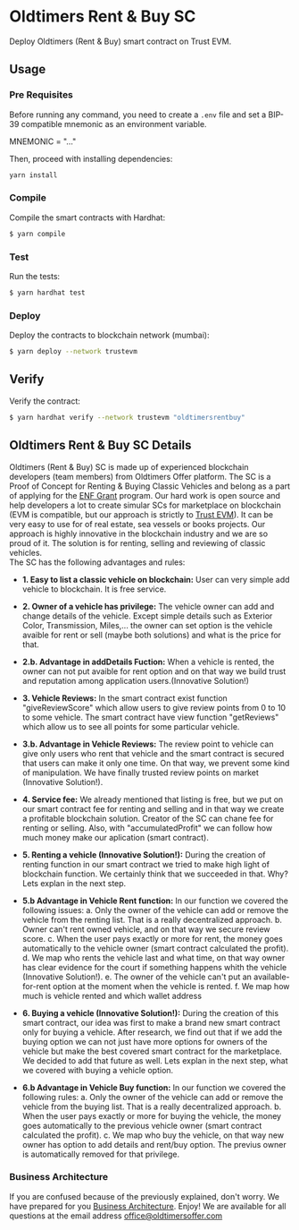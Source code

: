# Oldtimers Rent & Buy SC

Deploy Oldtimers (Rent & Buy) smart contract on Trust EVM.


## Usage

### Pre Requisites

Before running any command, you need to create a `.env` file and set a BIP-39 compatible mnemonic as an environment
variable.

MNEMONIC = "..."

Then, proceed with installing dependencies:

```sh
yarn install
```

### Compile

Compile the smart contracts with Hardhat:

```sh
$ yarn compile
```


### Test

Run the tests:

```sh
$ yarn hardhat test
```

### Deploy

Deploy the contracts to blockchain network (mumbai):

```sh
$ yarn deploy --network trustevm
```

## Verify

Verify the contract:

```sh
$ yarn hardhat verify --network trustevm "oldtimersrentbuy"
```

## Oldtimers Rent & Buy SC Details

Oldtimers (Rent & Buy) SC is made up of experienced blockchain developers (team members) from Oldtimers Offer platform. The SC is a Proof of Concept for Renting & Buying Classic Vehicles and belong as a part of applying for the [ENF Grant](https://eosnetwork.com/blog/eos-network-foundation-grant-framework-guidelines/) program. Our hard work is open source and help developers a lot to create simular SCs for marketplace on blockchain (EVM is compatible, but our approach is strictly to [Trust EVM](https://trust.one/)). 
It can be very easy to use for of real estate, sea vessels or books projects. Our approach is highly innovative in the blockchain industry and we are so proud of it. The solution is for renting, selling and reviewing of classic vehicles.    
The SC has the following advantages and rules:

-   **1. Easy to list a classic vehicle on blockchain:** User can very simple add vehicle to blockchain. It is free service.

-   **2. Owner of a vehicle has privilege:** The vehicle owner can add and change details of the vehicle. Except simple details such as Exterior Color, Transmission, Miles,... the owner can set option is the vehicle avaible for rent or sell (maybe both solutions) and what is the price for that. 

-   **2.b. Advantage in addDetails Fuction:** When a vehicle is rented, the owner can not put avaible for rent option and on that way we build trust and reputation among application users.(Innovative Solution!)

-   **3. Vehicle Reviews:** In the smart contract exist function "giveReviewScore" which allow users to give review points from 0 to 10 to some vehicle. The smart contract have view function "getReviews" which allow us to see all points for some particular vehicle.

-   **3.b. Advantage in Vehicle Reviews:** The review point to vehicle can give only users who rent that vehicle and the smart contract is secured that users can make it only one time. On that way, we prevent some kind of manipulation. We have finally trusted review points on market (Innovative Solution!). 

-   **4. Service fee:** We already mentioned that listing is free, but we put on our smart contract fee for renting and selling and in that way we create a profitable blockchain solution. Creator of the SC can chane fee for renting or selling. Also, with "accumulatedProfit" we can follow how much money make our aplication (smart contract). 

-   **5. Renting a vehicle (Innovative Solution!):** During the creation of renting function in our smart contract we tried to make high light of blockchain function. We certainly think that we succeeded in that. Why? Lets explan in the next step.

-   **5.b Advantage in Vehicle Rent function:** In our function we covered the following issues:
a. Only the owner of the vehicle can add or remove the vehicle from the renting list. That is a really decentralized approach.
b. Owner can't rent owned vehicle, and on that way we secure review score.
c. When the user pays exactly or more for rent, the money goes automatically to the vehicle owner (smart contract calculated the profit).
d. We map who rents the vehicle last and what time, on that way owner has clear evidence for the court if something happens whith the vehicle (Innovative Solution!).
e. The owner of the vehicle can't put an available-for-rent option at the moment when the vehicle is rented.
f. We map how much is vehicle rented and which wallet address

-   **6. Buying a vehicle (Innovative Solution!):** During the creation of this smart contract, our idea was first to make a brand new smart contract only for buying a vehicle. After research, we find out that if we add the buying option we can not just have more options for owners of the vehicle but make the best covered smart contract for the marketplace. We decided to add that future as well. Lets explan in the next step, what we covered with buying a vehicle option.

-   **6.b Advantage in Vehicle Buy function:** In our function we covered the following rules:
a. Only the owner of the vehicle can add or remove the vehicle from the buying list. That is a really decentralized approach.
b. When the user pays exactly or more for buying the vehicle, the money goes automatically to the previous vehicle owner (smart contract calculated the profit).
c. We map who buy the vehicle, on that way new owner has option to add details and rent/buy option. The previus owner is automatically removed for that privilege.

### Business Architecture

If you are confused because of the previously explained, don't worry. We have prepared for you [Business Architecture](https://miro.com/app/board/uXjVPq5__rU=/?share_link_id=994333599006). Enjoy! We are available for all questions at the email address office@oldtimersoffer.com

